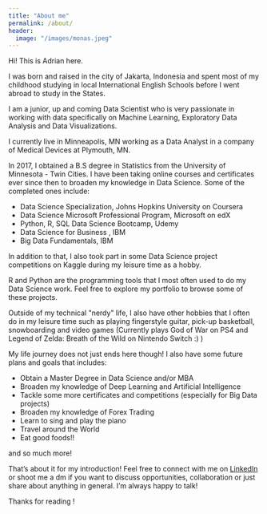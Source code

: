 ```yaml
---
title: "About me"
permalink: /about/
header:
  image: "/images/monas.jpeg"
---
```


Hi! This is Adrian here.

I was born and raised in the city of Jakarta, Indonesia and spent most of my childhood studying in local International English Schools before I went abroad to study in the States.

I am a junior, up and coming Data Scientist who is very passionate in working with data specifically on Machine Learning, Exploratory Data Analysis and Data Visualizations.

I currently live in Minneapolis, MN working as a Data Analyst in a company of Medical Devices at Plymouth, MN.

In 2017, I obtained a B.S degree in Statistics from the University of Minnesota - Twin Cities. I have been taking online courses and certificates ever since then to broaden my knowledge in Data Science. Some of the completed ones include:

- Data Science Specialization, Johns Hopkins University on Coursera
- Data Science Microsoft Professional Program, Microsoft on edX
- Python, R, SQL Data Science Bootcamp, Udemy
- Data Science for Business , IBM
- Big Data Fundamentals, IBM

In addition to that, I also took part in some Data Science project competitions on Kaggle during my leisure time as a hobby.

R and Python are the programming tools that I most often used to do my Data Science work. Feel free to explore my portfolio to browse some of these projects.

Outside of my technical "nerdy" life, I also have other hobbies that I often do in my leisure time such as playing fingerstyle guitar, pick-up basketball, snowboarding and video games (Currently plays God of War on PS4 and Legend of Zelda: Breath of the Wild on Nintendo Switch :) )

My life journey does not just ends here though! I also have some future plans and goals that includes:

- Obtain a Master Degree in Data Science and/or MBA
- Broaden my knowledge of Deep Learning and Artificial Intelligence
- Tackle some more certificates and competitions (especially for Big Data projects)
- Broaden my knowledge of Forex Trading
- Learn to sing and play the piano
- Travel around the World
- Eat good foods!!

and so much more!

That’s about it for my introduction! Feel free to connect with me on [LinkedIn](https://www.linkedin.com/in/adrian-r-angkawijaya-717b53161/) or shoot me a dm if you want to discuss opportunities, collaboration or just share about anything in general. I’m always happy to talk!

Thanks for reading !
